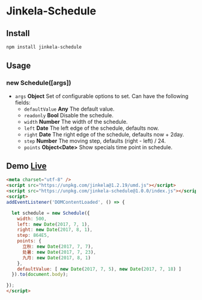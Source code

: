 # Jinkela-Schedule

## Install

```bash
npm install jinkela-schedule
```

## Usage

### new Schedule([args])

* `args` **Object** Set of configurable options to set. Can have the following fields:
  * `defaultValue` **Any** The default value.
  * `readonly` **Bool** Disable the schedule.
  * `width` **Number** The width of the schedule.
  * `left` **Date** The left edge of the schedule, defaults now.
  * `right` **Date** The right edge of the schedule, defaults now + 2day.
  * `step` **Number** The moving step, defaults (right - left) / 24.
  * `points` **Object&lt;Date&gt;** Show specials time point in schedule.

## Demo [Live](https://jinkelajs.github.io/jinkela-schedule/example.html)

```html
<meta charset="utf-8" />
<script src="https://unpkg.com/jinkela@1.2.19/umd.js"></script>
<script src="https://unpkg.com/jinkela-schedule@1.0.0/index.js"></script>
<script>
addEventListener('DOMContentLoaded', () => {

  let schedule = new Schedule({
    width: 500,
    left: new Date(2017, 7, 1),
    right: new Date(2017, 8, 1),
    step: 864E5,
    points: {
      立秋: new Date(2017, 7, 7),
      处暑: new Date(2017, 7, 23),
      九月: new Date(2017, 8, 1)
    },
    defaultValue: [ new Date(2017, 7, 5), new Date(2017, 7, 18) ]
  }).to(document.body);

});
</script>
```
